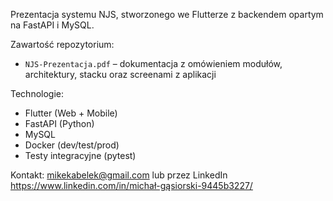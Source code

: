 
Prezentacja systemu NJS, stworzonego we Flutterze z backendem opartym na FastAPI i MySQL.

Zawartość repozytorium:
- `NJS-Prezentacja.pdf` – dokumentacja z omówieniem modułów, architektury, stacku oraz screenami z aplikacji

Technologie:
- Flutter (Web + Mobile)
- FastAPI (Python)
- MySQL
- Docker (dev/test/prod)
- Testy integracyjne (pytest)


Kontakt:
mikekabelek@gmail.com lub przez LinkedIn https://www.linkedin.com/in/michał-gąsiorski-9445b3227/
